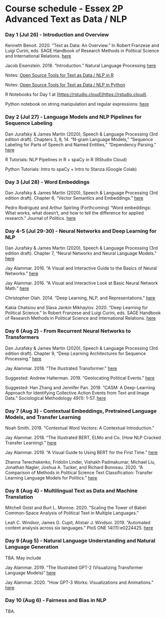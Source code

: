 # Course schedule - Essex 2P Advanced Text as Data / NLP

### Day 1 (Jul 26) - Introduction and Overview

Kenneth Benoit. 2020. “Text as Data: An Overview.” In Robert Franzese and Luigi Curini, eds. SAGE Handbook of Research Methods in Political Science and International Relations. [here](https://kenbenoit.net/pdfs/CURINI_FRANZESE_Ch26.pdf)

Jacob Eisenstein. 2018. “Introduction.” Natural Language Processing [here](https://github.com/jacobeisenstein/gt-nlp-class/blob/master/notes/eisenstein-nlp-notes.pdf)

Notes: [Open Source Tools for Text as Data / NLP in R](https://burtmonroe.github.io/TextAsDataCourse/Notes/RText/)

Notes: [Open Source Tools for Text as Data / NLP in Python](https://burtmonroe.github.io/TextAsDataCourse/Notes/PythonText/)

R Notebooks for Day 1 at [https://rstudio.cloud](https://rstudio.cloud).

Python notebook on string manipulation and regular expressions: [here](https://colab.research.google.com/drive/1wCVf8xaoTAsKya5uuuo5knvizbWgheE_?usp=sharing)


### Day 2 (Jul 27) - Language Models and NLP Pipelines for Sequence Labeling

Dan Jurafsky & James Martin (2020), Speech & Language Processing (3rd edition draft). Chapters 3, 8, 14. “N-gram Language Models,” “Sequence Labeling for Parts of Speech and Named Entities,” “Dependency Parsing.” [here](https://web.stanford.edu/~jurafsky/slp3/)

R Tutorials: NLP Pipelines in R + spaCy in R (RStudio Cloud)

Python Tutorials: Intro to spaCy + Intro to Stanza (Google Colab)


### Day 3 (Jul 28) - Word Embeddings

Dan Jurafsky & James Martin (2020), Speech & Language Processing (3rd edition draft). Chapter 6, “Vector Semantics and Embeddings.” [here](https://web.stanford.edu/~jurafsky/slp3/)

Pedro Rodriguez and Arthur Spirling (Forthcoming) “Word embeddings: What works, what doesn’t, and how to tell the difference for applied research.” Journal of Politics. [here](https://github.com/ArthurSpirling/EmbeddingsPaper/blob/master/Paper/Embeddings_SpirlingRodriguez.pdf)



### Day 4-5 (Jul 29-30) - Neural Networks and Deep Learning for NLP

Dan Jurafsky & James Martin (2020), Speech & Language Processing (3rd edition draft). Chapter 7, “Neural Networks and Neural Language Models.” [here](https://web.stanford.edu/~jurafsky/slp3/)

Jay Alammar. 2016. “A Visual and Interactive Guide to the Basics of Neural Networks.” [here](https://jalammar.github.io/visual-interactive-guide-basics-neural-networks/)

Jay Alammar. 2016. “A Visual and Interactive Look at Basic Neural Network Math.” [here](https://jalammar.github.io/feedforward-neural-networks-visual-interactive/)

Christopher Olah. 2014. “Deep Learning, NLP, and Representations.” [here](http://colah.github.io/posts2014-07-NLP-RNNs-Representations/)

Kakia Chatsiou and Slava Jankin Mikhaylov. 2020. “Deep Learning for Political Science.” In Robert Franzese and Luigi Curini, eds. SAGE Handbook of Research Methods in Political Science and International Relations. [here](https://arxiv.org/pdf/2005.06540.pdf)


### Day 6 (Aug 2) - From Recurrent Neural Networks to Transformers

Dan Jurafsky & James Martin (2020), Speech & Language Processing (3rd edition draft). Chapter 9, “Deep Learning Architectures for Sequence Processing.” [here](https://web.stanford.edu/~jurafsky/slp3/)

Jay Alammar. 2018. "The Illustrated Transformer." [here](https://jalammar.github.io/illustrated-transformer/)

Suggested: Andrew Halterman. 2019. “Geolocating Political Events.” [here](https://arxiv.org/pdf/1905.12713.pdf)

Suggested: Han Zhang and Jennifer Pan. 2019. “CASM: A Deep-Learning Approach for Identifying Collective Action Events from Text and Image Data.” Sociological Methodology 49(1): 1-57. [here](http://jenpan.com/jen_pan/casm.pdf)



### Day 7 (Aug 3) - Contextual Embeddings, Pretrained Language Models, and Transfer Learning

Noah Smith. 2019. “Contextual Word Vectors: A Contextual Introduction.”

Jay Alammar. 2018. “The Illustrated BERT, ELMo and Co. (How NLP Cracked Transfer Learning).” [here](http://jalammar.github.io/illustrated-bert/)

Jay Alammar. 2019. “A Visual Guide to Using BERT for the First Time.” [here](http://jalammar.github.io/a-visual-guide-to-using-bert-for-the-first-time/)

Zhanna Terechskenko, Fridolin Linder, Vishakh Padmakumar, Michael Liu, Jonathan Nagler, Joshua A. Tucker, and Richard Bonneau. 2020. “A Comparison of Methods in Political Science Text Classification: Transfer Learning Language Models for Politics.” [here](https://papers.ssrn.com/sol3/papers.cfm?abstract_id=3724644)


### Day 8 (Aug 4) - Multilingual Text as Data and Machine Translation

Mitchell Goist and Burt L. Monroe. 2020. “Scaling the Tower of Babel: Common-Space Analysis of Political Text in Multiple Languages.”

Leah C. Windsor, James G. Cupit, Alistair J. Windsor. 2019. “Automated content analysis across six languages.” PloS ONE 14(11):e0224425. [here](https://doi.org/10.1371/journal.pone.0224425)


### Day 9 (Aug 5) - Natural Language Understanding and Natural Language Generation

TBA. May include 

Jay Alammar. 2019. “The Illustrated GPT-2 (Visualizing Transformer Language Models)” [here]( http://jalammar.github.io/illustrated-gpt2/)

Jay Alammar. 2020. "How GPT-3 Works: Visualizations and Animations." [here](https://jalammar.github.io/how-gpt3-works-visualizations-animations/)


### Day 10 (Aug 6) - Fairness and Bias in NLP

TBA.
